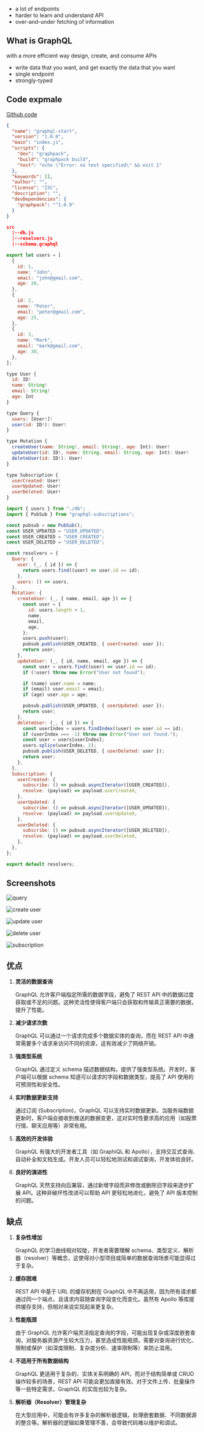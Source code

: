 - a lot of endpoints
- harder to learn and understand API
- over-and-under fetching of information

## What is GraphQL

with a more efficient way design, create, and consume APIs

- write data that you want, and get exactly the data that you want
- single endpoint
- strongly-typed

## Code expmale

[Github code](https://github.com/JasonKing5/codefe-showcase/tree/main/back-end/graphql-start)

```json title="package.json"
{
  "name": "graphql-start",
  "version": "1.0.0",
  "main": "index.js",
  "scripts": {
    "dev": "graphpack",
    "build": "graphpack build",
    "test": "echo \"Error: no test specified\" && exit 1"
  },
  "keywords": [],
  "author": "",
  "license": "ISC",
  "description": "",
  "devDependencies": {
    "graphpack": "^1.0.9"
  }
}
```

```json
src
  |--db.js
  |--resolvers.js
  |--schema.graphql
```

```js title="db.js"
export let users = [
  {
    id: 1,
    name: "John",
    email: "john@gmail.com",
    age: 20,
  },
  {
    id: 2,
    name: "Peter",
    email: "peter@gmail.com",
    age: 25,
  },
  {
    id: 3,
    name: "Mark",
    email: "mark@gmail.com",
    age: 30,
  },
];
```

```js title="schema.graphql"
type User {
  id: ID!
  name: String!
  email: String!
  age: Int
}

type Query {
  users: [User!]!
  user(id: ID!): User!
}

type Mutation {
  createUser(name: String!, email: String!, age: Int): User!
  updateUser(id: ID!, name: String, email: String, age: Int): User!
  deleteUser(id: ID!): User!
}

type Subscription {
  userCreated: User!
  userUpdated: User!
  userDeleted: User!
}
```

```js title="resolvers.js"
import { users } from "./db";
import { PubSub } from "graphql-subscriptions";

const pubsub = new PubSub();
const USER_UPDATED = "USER_UPDATED";
const USER_CREATED = "USER_CREATED";
const USER_DELETED = "USER_DELETED";

const resolvers = {
  Query: {
    user: (_, { id }) => {
      return users.find((user) => user.id == id);
    },
    users: () => users,
  },
  Mutation: {
    createUser: (_, { name, email, age }) => {
      const user = {
        id: users.length + 1,
        name,
        email,
        age,
      };
      users.push(user);
      pubsub.publish(USER_CREATED, { userCreated: user });
      return user;
    },
    updateUser: (_, { id, name, email, age }) => {
      const user = users.find((user) => user.id == id);
      if (!user) throw new Error("User not found");

      if (name) user.name = name;
      if (email) user.email = email;
      if (age) user.age = age;

      pubsub.publish(USER_UPDATED, { userUpdated: user });
      return user;
    },
    deleteUser: (_, { id }) => {
      const userIndex = users.findIndex((user) => user.id == id);
      if (userIndex === -1) throw new Error("User not found.");
      const user = users[userIndex];
      users.splice(userIndex, 1);
      pubsub.publish(USER_DELETED, { userDeleted: user });
      return user;
    },
  },
  Subscription: {
    userCreated: {
      subscribe: () => pubsub.asyncIterator([USER_CREATED]),
      resolve: (payload) => payload.userCreated,
    },
    userUpdated: {
      subscribe: () => pubsub.asyncIterator([USER_UPDATED]),
      resolve: (payload) => payload.userUpdated,
    },
    userDeleted: {
      subscribe: () => pubsub.asyncIterator([USER_DELETED]),
      resolve: (payload) => payload.userDeleted,
    },
  },
};

export default resolvers;
```

## Screenshots

![query](https://blog-1252173264.cos.ap-shanghai.myqcloud.com/image-2.png)

![create user](https://blog-1252173264.cos.ap-shanghai.myqcloud.com/image-3.png)

![update user](https://blog-1252173264.cos.ap-shanghai.myqcloud.com/image-4.png)

![delete user](https://blog-1252173264.cos.ap-shanghai.myqcloud.com/image-5.png)

![subscription](https://blog-1252173264.cos.ap-shanghai.myqcloud.com/image-6.png)

## 优点

1. **灵活的数据查询**

   GraphQL 允许客户端指定所需的数据字段，避免了 REST API 中的数据过度获取或不足的问题。这种灵活性使得客户端只会获取和传输真正需要的数据，提升了性能。

2. **减少请求次数**

   GraphQL 可以通过一个请求完成多个数据实体的查询，而在 REST API 中通常需要多个请求来访问不同的资源，这有效减少了网络开销。

3. **强类型系统**

   GraphQL 通过定义 schema 描述数据结构，提供了强类型系统。开发时，客户端可以根据 schema 知道可以请求的字段和数据类型，提高了 API 使用的可预测性和安全性。

4. **实时数据更新支持**

   通过订阅 (Subscription)，GraphQL 可以支持实时数据更新。当服务端数据更新时，客户端会接收到推送的数据变更，这对实时性要求高的应用（如股票行情、聊天应用等）非常有用。

5. **高效的开发体验**

   GraphQL 有强大的开发者工具（如 GraphiQL 和 Apollo），支持交互式查询、自动补全和文档生成。开发人员可以轻松地测试和调试查询，开发体验良好。

6. **良好的演进性**

   GraphQL 天然支持向后兼容，通过新增字段而非修改或删除旧字段来逐步扩展 API。这种非破坏性改进可以帮助 API 更轻松地进化，避免了 API 版本控制的问题。

## 缺点

1. **复杂性增加**

   GraphQL 的学习曲线相对较陡，开发者需要理解 schema、类型定义、解析器（resolver）等概念，这使得对小型项目或简单的数据查询场景可能显得过于复杂。

2. **缓存困难**

   REST API 中基于 URL 的缓存机制在 GraphQL 中不再适用，因为所有请求都通过同一个端点，且请求内容随查询字段变化而变化。虽然有 Apollo 等库提供缓存支持，但相对来说实现起来更复杂。

3. **性能瓶颈**

   由于 GraphQL 允许客户端灵活指定查询的字段，可能出现复杂或深度嵌套查询，对服务器资源产生较大压力，甚至造成性能瓶颈。需要对查询进行优化、限制或保护（如深度限制、复杂度分析、速率限制等）来防止滥用。

4. **不适用于所有数据结构**

   GraphQL 更适用于复杂的、实体关系明确的 API，而对于结构简单或 CRUD 操作较多的场景，REST API 可能会更加直接有效。对于文件上传、批量操作等一些特定需求，GraphQL 的实现也较为复杂。

5. **解析器（Resolver）管理复杂**

   在大型应用中，可能会有许多复杂的解析器逻辑，处理嵌套数据、不同数据源的整合等。解析器的逻辑如果管理不善，会导致代码难以维护和调试。
